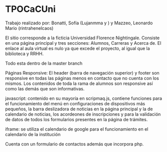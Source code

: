 # TPOCaCUni

Trabajo realizado por: Bonatti, Sofía (Lujanmma y ) y Mazzeo, Leonardo Mario (rintrahenelcaos)

El sitio corresponde a la ficticia Universidad Florence Nightingale. Consiste en una página principal y tres secciones: Alumnos, Carreras y Acerca de. El enlace al aula virtual es nulo ya que excede el proyecto, al igual que la biblioteca y RRHH.

Todo esta dentro de la master branch

Páginas Responsive: El header (barra de navegación superior) y footer son responsive en todas las páginas menos en contacto que no cuenta con los mismos. Los contenidos de toda la rama de alumnos son responsive así como las demás que son informativas.

javascript: contenido en su mayoría en scripmaq.js, contiene funciones para el funcionamiento del menú en configuraciones de dispositivos más pequeños, la barra deslizadora de noticias en la página principal y la de calendario de noticias, los acordeones de inscripciones y para la validación de datos de todos los formularios presentes en la página de trámites.

iframe: se utiliza el calendario de google para el funcionamiento en el calendario de la institución

Cuenta con un formulario de contactos además que incorpora php.


